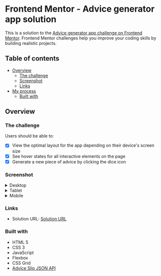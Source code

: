 # Frontend Mentor - Advice generator app solution

This is a solution to the [Advice generator app challenge on Frontend Mentor](https://www.frontendmentor.io/challenges/advice-generator-app-QdUG-13db). Frontend Mentor challenges help you improve your coding skills by building realistic projects.

## Table of contents

- [Overview](#overview)
  - [The challenge](#the-challenge)
  - [Screenshot](#screenshot)
  - [Links](#links)
- [My process](#my-process)
  - [Built with](#built-with)

## Overview

### The challenge

Users should be able to:

- [x] View the optimal layout for the app depending on their device's screen size
- [x] See hover states for all interactive elements on the page
- [x] Generate a new piece of advice by clicking the dice icon

### Screenshot
<details>
  <summary>Desktop</summary>
  <img src="./images/screenshots/desktop.png">
</details>
<details>
  <summary>Tablet</summary>
  <img src="./images/screenshots/tablet.png">
</details>
<details>
  <summary>Mobile</summary>
  <img src="./images/screenshots/mobile.png">
</details>

### Links

- Solution URL: [Solution URL](https://github.com/vinii-dev/frontend-mentor-challenges/tree/main/advice-generator-app-main)

### Built with

- HTML 5
- CSS 3
- JavaScript
- Flexbox
- CSS Grid
- [Advice Slip JSON API](https://api.adviceslip.com/)
